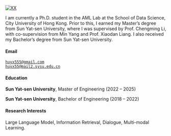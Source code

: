 [![XX](https://img.shields.io/badge/XX-github-blue?logo=github)](https://github.com/XX)

I am currently a Ph.D. student in the AML Lab at the School of Data Science, City University of Hong Kong. Prior to this, I earned my Master’s degree from Sun Yat-sen University, where I was supervised by Prof. Chengming Li, with co-supervision from Min Yang and Prof. Xiaodan Liang. I also received my Bachelor’s degree from Sun Yat-sen University.

#### Email  
<code>huyx555@gmail.com</code>  
<code>huyx55@mail2.sysu.edu.cn</code>

#### Education  
**Sun Yat-sen University**, Master of Engineering (2022 – 2025)  

**Sun Yat-sen University**, Bachelor of Engineering (2018 – 2022)  

#### Research Interests  
Large Language Model, Information Retrieval, Dialogue, Multi-modal Learning.